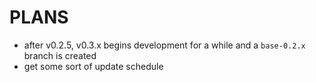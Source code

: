 # PLANS
- after v0.2.5, v0.3.x begins development for a while and a ```base-0.2.x``` branch is created
- get some sort of update schedule
